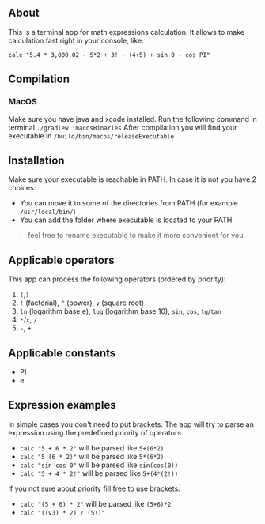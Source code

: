 ## About
This is a terminal app for math expressions calculation.
It allows to make calculation fast right in your console, like:
```
calc "5.4 * 3,000.02 - 5*2 + 3! - (4+5) + sin 0 - cos PI"
```

## Compilation
### MacOS
Make sure you have java and xcode installed.
Run the following command in terminal `./gradlew :macosBinaries`
After compilation you will find your executable in `/build/bin/macos/releaseExecutable`

## Installation
Make sure your executable is reachable in PATH. 
In case it is not you have 2 choices:
* You can move it to some of the directories from PATH (for example `/usr/local/bin/`)
* You can add the folder where executable is located to your PATH

> feel free to rename executable to make it more convenient for you

## Applicable operators
This app can process the following operators (ordered by priority):
1. `(`,`)`
2. `!` (factorial), `^` (power), `v` (square root) 
3. `ln` (logarithm base e), `log` (logarithm base 10), `sin`, `cos`, `tg`/`tan`
4. `*`/`x`, `/`
5. `-`, `+`

## Applicable constants
* PI
* e

## Expression examples
In simple cases you don't need to put brackets. 
The app will try to parse an expression using the predefined priority of operators.

* `calc "5 + 6 * 2"` will be parsed like `5+(6*2)`
* `calc "5 (6 * 2)"` will be parsed like `5*(6*2)`
* `calc "sin cos 0"` will be parsed like `sin(cos(0))`
* `calc "5 + 4 * 2!"` will be parsed like `5+(4*(2!))`

If you not sure about priority fill free to use brackets:
* `calc "(5 + 6) * 2"` will be parsed like `(5+6)*2`
* `calc "((v3) * 2) / (5!)"`